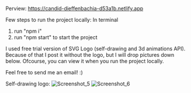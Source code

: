 Perview:
https://candid-dieffenbachia-d53a1b.netlify.app

Few steps to run the project locally:
In terminal
1. run "npm i"
2. run "npm start" to start the project

I used free trial version of SVG Logo (self-drawing and 3d animations API).
Because of that I post it without the logo, but I will drop pictures down below.
Ofcourse, you can view it when you run the project locally.

Feel free to send me an email! :)

Self-drawing logo:
![Screenshot_5](https://github.com/SoulSnatcher187/My-portfolio/assets/116718287/f7e47557-e062-430f-ac11-0fc209cf4f10)
![Screenshot_6](https://github.com/SoulSnatcher187/My-portfolio/assets/116718287/921a7994-8b0b-4e2f-876b-7524d812bb74)
